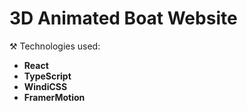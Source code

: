 # **3D Animated Boat Website**

⚒️ Technologies used:

- **React**
- **TypeScript**
- **WindiCSS**
- **FramerMotion**